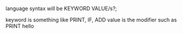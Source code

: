 language syntax will be KEYWORD VALUE/s?;

keyword is something like PRINT, IF, ADD
value is the modifier such as PRINT hello
